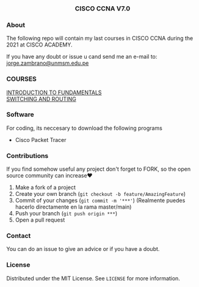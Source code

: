<p align="center">
  <h3 align="center">CISCO CCNA V7.0</h3>
</p>

<!-- ABOUT THE PROJECT -->
### About

The following repo will contain my last courses in CISCO CCNA during the 2021 at CISCO ACADEMY.

If you have any doubt or issue u cand send me an e-mail to: jorge.zambrano@unmsm.edu.pe


### COURSES

[INTRODUCTION TO FUNDAMENTALS]()</BR>
[SWITCHING AND ROUTING]()

### Software

For coding, its neccesary to download the following programs
-  Cisco Packet Tracer

 
### Contributions

If you find somehow useful any project don't forget to FORK, so the open source community can increase❤️

1. Make a fork of a project
2. Create your own branch (`git checkout -b feature/AmazingFeature`)
3. Commit of your changes (`git commit -m '***'`) (Realmente puedes hacerlo directamente en la rama master/main)
4. Push your branch (`git push origin ***`)  
5. Open a pull request


### Contact
You can do an issue to give an advice or if you have a doubt.

### License
Distributed under the MIT License. See `LICENSE` for more information.
